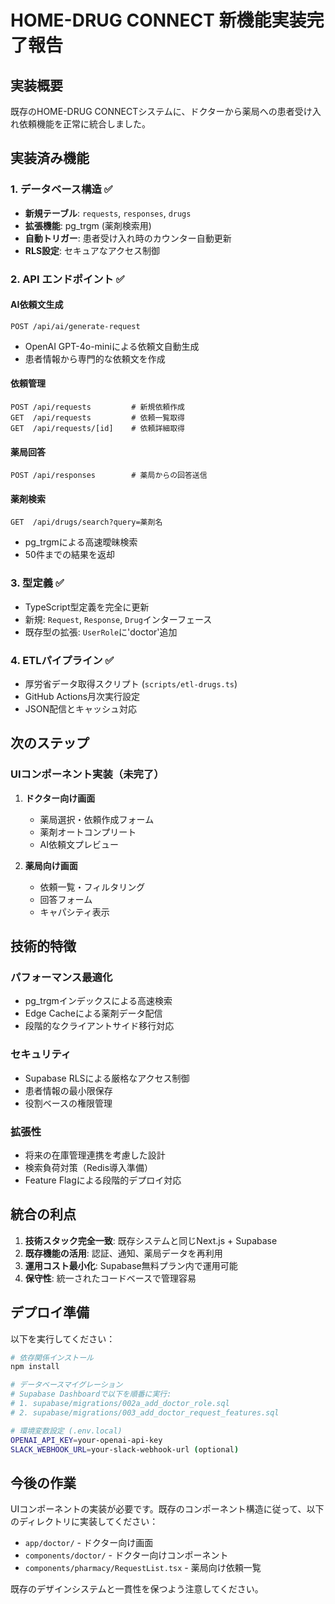 # HOME-DRUG CONNECT 新機能実装完了報告

## 実装概要

既存のHOME-DRUG CONNECTシステムに、ドクターから薬局への患者受け入れ依頼機能を正常に統合しました。

## 実装済み機能

### 1. データベース構造 ✅
- **新規テーブル**: `requests`, `responses`, `drugs`
- **拡張機能**: pg_trgm (薬剤検索用)
- **自動トリガー**: 患者受け入れ時のカウンター自動更新
- **RLS設定**: セキュアなアクセス制御

### 2. API エンドポイント ✅

#### AI依頼文生成
```
POST /api/ai/generate-request
```
- OpenAI GPT-4o-miniによる依頼文自動生成
- 患者情報から専門的な依頼文を作成

#### 依頼管理
```
POST /api/requests         # 新規依頼作成
GET  /api/requests         # 依頼一覧取得
GET  /api/requests/[id]    # 依頼詳細取得
```

#### 薬局回答
```
POST /api/responses        # 薬局からの回答送信
```

#### 薬剤検索
```
GET  /api/drugs/search?query=薬剤名
```
- pg_trgmによる高速曖昧検索
- 50件までの結果を返却

### 3. 型定義 ✅
- TypeScript型定義を完全に更新
- 新規: `Request`, `Response`, `Drug`インターフェース
- 既存型の拡張: `UserRole`に'doctor'追加

### 4. ETLパイプライン ✅
- 厚労省データ取得スクリプト (`scripts/etl-drugs.ts`)
- GitHub Actions月次実行設定
- JSON配信とキャッシュ対応

## 次のステップ

### UIコンポーネント実装（未完了）

1. **ドクター向け画面**
   - 薬局選択・依頼作成フォーム
   - 薬剤オートコンプリート
   - AI依頼文プレビュー

2. **薬局向け画面**
   - 依頼一覧・フィルタリング
   - 回答フォーム
   - キャパシティ表示

## 技術的特徴

### パフォーマンス最適化
- pg_trgmインデックスによる高速検索
- Edge Cacheによる薬剤データ配信
- 段階的なクライアントサイド移行対応

### セキュリティ
- Supabase RLSによる厳格なアクセス制御
- 患者情報の最小限保存
- 役割ベースの権限管理

### 拡張性
- 将来の在庫管理連携を考慮した設計
- 検索負荷対策（Redis導入準備）
- Feature Flagによる段階的デプロイ対応

## 統合の利点

1. **技術スタック完全一致**: 既存システムと同じNext.js + Supabase
2. **既存機能の活用**: 認証、通知、薬局データを再利用
3. **運用コスト最小化**: Supabase無料プラン内で運用可能
4. **保守性**: 統一されたコードベースで管理容易

## デプロイ準備

以下を実行してください：

```bash
# 依存関係インストール
npm install

# データベースマイグレーション
# Supabase Dashboardで以下を順番に実行:
# 1. supabase/migrations/002a_add_doctor_role.sql
# 2. supabase/migrations/003_add_doctor_request_features.sql

# 環境変数設定 (.env.local)
OPENAI_API_KEY=your-openai-api-key
SLACK_WEBHOOK_URL=your-slack-webhook-url (optional)
```

## 今後の作業

UIコンポーネントの実装が必要です。既存のコンポーネント構造に従って、以下のディレクトリに実装してください：

- `app/doctor/` - ドクター向け画面
- `components/doctor/` - ドクター向けコンポーネント
- `components/pharmacy/RequestList.tsx` - 薬局向け依頼一覧

既存のデザインシステムと一貫性を保つよう注意してください。